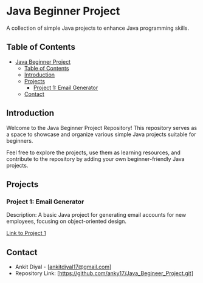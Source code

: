 # Java Beginner Project

A collection of simple Java projects to enhance Java programming skills.

## Table of Contents

- [Java Beginner Project](#java-beginner-project)
  - [Table of Contents](#table-of-contents)
  - [Introduction](#introduction)
  - [Projects](#projects)
    - [Project 1: Email Generator](#project-1-email-generator)
  - [Contact](#contact)

## Introduction

Welcome to the Java Beginner Project Repository! This repository serves as a space to showcase and organize various simple Java projects suitable for beginners.

Feel free to explore the projects, use them as learning resources, and contribute to the repository by adding your own beginner-friendly Java projects.

## Projects

### Project 1: Email Generator

Description: A basic Java project for generating email accounts for new employees, focusing on object-oriented design.

[Link to Project 1](emailGenerator/)

## Contact

- Ankit Diyal - [ankitdiyal17@gmail.com]
- Repository Link: [https://github.com/anky17/Java_Begineer_Project.git]
